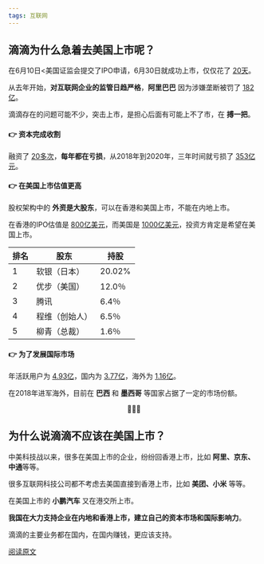 ```yaml
---
tags: 互联网
---
```




## 滴滴为什么急着去美国上市呢？

在6月10日<美国证监会提交了IPO申请，6月30日就成功上市，仅仅花了 <u>20天</u>。

从去年开始，**对互联网企业的监管日趋严格**，**阿里巴巴** 因为涉嫌垄断被罚了 <u>182亿</u>。

滴滴存在的问题可能不少，突击上市，是担心后面有可能上不了市，在 **搏一把**。

#### 👉 资本完成收割

融资了 <u>20多次</u>，**每年都在亏损**，从2018年到2020年，三年时间就亏损了 <u>353亿元</u>。

#### 👉 在美国上市估值更高

股权架构中的 **外资是大股东**，可以在香港和美国上市，不能在内地上市。

在香港的IPO估值是 <u>800亿美元</u>，而美国是 <u>1000亿美元</u>，投资方肯定是希望在美国上市。

| 排名 | 股东           | 持股   |
| ---- | -------------- | ------ |
| 1    | 软银（日本）   | 20.02% |
| 2    | 优步（美国）   | 12.0％ |
| 3    | 腾讯           | 6.4％  |
| 4    | 程维（创始人） | 6.5％  |
| 5    | 柳青（总裁）   | 1.6％  |

#### 👉 为了发展国际市场

年活跃用户为 <u>4.93亿</u>，国内为 <u>3.77亿</u>，海外为 <u>1.16亿</u>。

在2018年进军海外，目前在 **巴西** 和 **墨西哥** 等国家占据了一定的市场份额。

<center>🌸🌸🌸</center>

## 为什么说滴滴不应该在美国上市？

中美科技战以来，很多在美国上市的企业，纷纷回香港上市，比如 **阿里、京东、中通**等等。

很多互联网科技公司都不考虑去美国直接到香港上市，比如 **美团、小米** 等等。

在美国上市的 **小鹏汽车** 又在港交所上市。

**我国在大力支持企业在内地和香港上市，建立自己的资本市场和国际影响力**。

滴滴的主要业务都在国内，在国内赚钱，更应该支持。

[阅读原文](https://www.toutiao.com/i6982117943660429863)